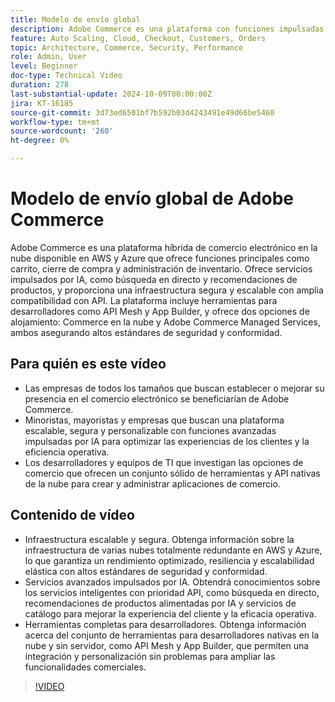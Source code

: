 ```yaml
---
title: Modelo de envío global
description: Adobe Commerce es una plataforma con funciones impulsadas por IA, API sólidas y seguridad superior, y está disponible en AWS y Azure con opciones de soporte flexibles.
feature: Auto Scaling, Cloud, Checkout, Customers, Orders
topic: Architecture, Commerce, Security, Performance
role: Admin, User
level: Beginner
doc-type: Technical Video
duration: 278
last-substantial-update: 2024-10-09T00:00:00Z
jira: KT-16185
source-git-commit: 3d73ed6501bf7b592b03d4243491e49d66be5460
workflow-type: tm+mt
source-wordcount: '260'
ht-degree: 0%

---
```



# Modelo de envío global de Adobe Commerce

Adobe Commerce es una plataforma híbrida de comercio electrónico en la nube disponible en AWS y Azure que ofrece funciones principales como carrito, cierre de compra y administración de inventario. Ofrece servicios impulsados por IA, como búsqueda en directo y recomendaciones de productos, y proporciona una infraestructura segura y escalable con amplia compatibilidad con API. La plataforma incluye herramientas para desarrolladores como API Mesh y App Builder, y ofrece dos opciones de alojamiento: Commerce en la nube y Adobe Commerce Managed Services, ambos asegurando altos estándares de seguridad y conformidad.

## Para quién es este vídeo

- Las empresas de todos los tamaños que buscan establecer o mejorar su presencia en el comercio electrónico se beneficiarían de Adobe Commerce.
- Minoristas, mayoristas y empresas que buscan una plataforma escalable, segura y personalizable con funciones avanzadas impulsadas por IA para optimizar las experiencias de los clientes y la eficiencia operativa.
- Los desarrolladores y equipos de TI que investigan las opciones de comercio que ofrecen un conjunto sólido de herramientas y API nativas de la nube para crear y administrar aplicaciones de comercio.

## Contenido de vídeo

- Infraestructura escalable y segura.  Obtenga información sobre la infraestructura de varias nubes totalmente redundante en AWS y Azure, lo que garantiza un rendimiento optimizado, resiliencia y escalabilidad elástica con altos estándares de seguridad y conformidad.
- Servicios avanzados impulsados por IA. Obtendrá conocimientos sobre los servicios inteligentes con prioridad API, como búsqueda en directo, recomendaciones de productos alimentadas por IA y servicios de catálogo para mejorar la experiencia del cliente y la eficacia operativa.
- Herramientas completas para desarrolladores. Obtenga información acerca del conjunto de herramientas para desarrolladores nativas en la nube y sin servidor, como API Mesh y App Builder, que permiten una integración y personalización sin problemas para ampliar las funcionalidades comerciales.

>[!VIDEO](https://video.tv.adobe.com/v/3433500?learn=on)
